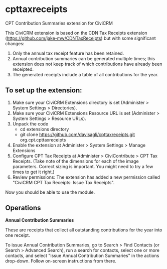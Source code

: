cpttaxreceipts
==============

CPT Contribution Summaries extension for CiviCRM

This CiviCRM extension is based on the CDN Tax Receipts extension
(https://github.com/jake-mw/CDNTaxReceipts) but with some significant
changes:

1. Only the annual tax receipt feature has been retained.
1. Annual contribution summaries can be generated multiple times;
   this extension does not keep track of which contributions have already
   been receipted.
2. The generated receipts include a table of all contributions for the year.


To set up the extension:
------------

1. Make sure your CiviCRM Extensions directory is set (Administer > System Settings > Directories).
2. Make sure your CiviCRM Extensions Resource URL is set (Administer > System Settings > Resource URLs).
3. Unpack the code
    - cd extensions directory
    - git clone https://github.com/davisagli/cpttaxreceipts.git org.cpt.cpttaxreceipts
4. Enable the extension at Administer > System Settings > Manage Extensions
5. Configure CPT Tax Receipts at Administer > CiviContribute > CPT Tax Receipts. (Take note of the dimensions for each of the image parameters. Correct sizing is important. You might need to try a few times to get it right.)
6. Review permissions: The extension has added a new permission called "CiviCRM CPT Tax Receipts: Issue Tax Receipts".

Now you should be able to use the module.


Operations
------------

**Annual Contribution Summaries**

These are receipts that collect all outstanding contributions for the year into one receipt.

To issue Annual Contribution Summaries, go to Search > Find Contacts (or Search > Advanced Search), run a search for contacts, select one or more contacts, and select "Issue Annual Contribution Summaries" in the actions drop-down. Follow on-screen instructions from there.
